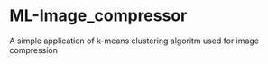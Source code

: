 # ML-Image_compressor
A simple application of k-means clustering algoritm used for image compression
